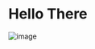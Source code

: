 # Hello There 

![image](https://github.com/user-attachments/assets/1fd0857c-f294-411f-bd40-1e40b68948ec)


<!--
**SantiagoLopez25/SantiagoLopez25** is a ✨ _special_ ✨ repository because its `README.md` (this file) appears on your GitHub profile.

Here are some ideas to get you started:

- 🔭 I’m currently working on ...
- 🌱 I’m currently learning ...
- 👯 I’m looking to collaborate on ...
- 🤔 I’m looking for help with ...
- 💬 Ask me about ...
- 📫 How to reach me: ...
- 😄 Pronouns: ...
- ⚡ Fun fact: ...
-->
